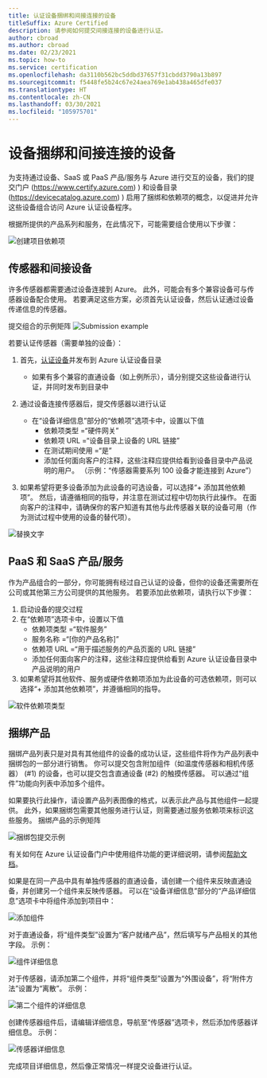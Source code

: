 ```yaml
---
title: 认证设备捆绑和间接连接的设备
titleSuffix: Azure Certified
description: 请参阅如何提交间接连接的设备进行认证。
author: cbroad
ms.author: cbroad
ms.date: 02/23/2021
ms.topic: how-to
ms.service: certification
ms.openlocfilehash: da3110b562bc5ddbd37657f31cbdd3790a13b897
ms.sourcegitcommit: f5448fe5b24c67e24aea769e1ab438a465dfe037
ms.translationtype: HT
ms.contentlocale: zh-CN
ms.lasthandoff: 03/30/2021
ms.locfileid: "105975701"
---
```

# <a name="device-bundles-and-indirectly-connected-devices"></a>设备捆绑和间接连接的设备

为支持通过设备、SaaS 或 PaaS 产品/服务与 Azure 进行交互的设备，我们的提交门户 (https://www.certify.azure.com) ) 和设备目录 (https://devicecatalog.azure.com) ) 启用了捆绑和依赖项的概念，以促进并允许这些设备组合访问 Azure 认证设备程序。

根据所提供的产品系列和服务，在此情况下，可能需要组合使用以下步骤：


![创建项目依赖项](./media/indirect-connected-device/picture-1.png )
## <a name="sensors-and-indirect-devices"></a>传感器和间接设备
许多传感器都需要通过设备连接到 Azure。 此外，可能会有多个兼容设备可与传感器设备配合使用。 若要满足这些方案，必须首先认证设备，然后认证通过设备传递信息的传感器。

提交组合的示例矩阵 ![Submission example](./media/indirect-connected-device/picture-2.png )

若要认证传感器（需要单独的设备）：
1.  首先，[认证设备](https://certify.azure.com)并发布到 Azure 认证设备目录
    - 如果有多个兼容的直通设备（如上例所示），请分别提交这些设备进行认证，并同时发布到目录中
2.  通过设备连接传感器后，提交传感器以进行认证
    * 在“设备详细信息”部分的“依赖项”选项卡中，设置以下值
        * 依赖项类型 =“硬件网关”
        * 依赖项 URL =“设备目录上设备的 URL 链接”
        * 在测试期间使用 =“是”
        * 添加任何面向客户的注释，这些注释应提供给看到设备目录中产品说明的用户。 （示例：“传感器需要系列 100 设备才能连接到 Azure”）

3.  如果希望将更多设备添加为此设备的可选设备，可以选择“+ 添加其他依赖项”。 然后，请遵循相同的指导，并注意在测试过程中切勿执行此操作。 在面向客户的注释中，请确保你的客户知道有其他与此传感器关联的设备可用（作为测试过程中使用的设备的替代项）。

![替换文字](./media/indirect-connected-device/picture-3.png "硬件依赖项类型")

## <a name="paas-and-saas-offerings"></a>PaaS 和 SaaS 产品/服务
作为产品组合的一部分，你可能拥有经过自己认证的设备，但你的设备还需要所在公司或其他第三方公司提供的其他服务。 若要添加此依赖项，请执行以下步骤：
1. 启动设备的提交过程
2. 在“依赖项”选项卡中，设置以下值
    - 依赖项类型 =“软件服务”
    - 服务名称 =“[你的产品名称]”
    - 依赖项 URL =“用于描述服务的产品页面的 URL 链接”
    - 添加任何面向客户的注释，这些注释应提供给看到 Azure 认证设备目录中产品说明的用户
3. 如果希望将其他软件、服务或硬件依赖项添加为此设备的可选依赖项，则可以选择“+ 添加其他依赖项”，并遵循相同的指导。

![软件依赖项类型](./media/indirect-connected-device/picture-4.png )

## <a name="bundled-products"></a>捆绑产品
捆绑产品列表只是对具有其他组件的设备的成功认证，这些组件将作为产品列表中捆绑包的一部分进行销售。 你可以提交包含附加组件（如温度传感器和相机传感器） (#1) 的设备，也可以提交包含直通设备 (#2) 的触摸传感器。 可以通过“组件”功能向列表中添加多个组件。

如果要执行此操作，请设置产品列表图像的格式，以表示此产品与其他组件一起提供。  此外，如果捆绑包需要其他服务进行认证，则需要通过服务依赖项来标识这些服务。
捆绑产品的示例矩阵

![捆绑包提交示例](./media/indirect-connected-device/picture-5.png )

有关如何在 Azure 认证设备门户中使用组件功能的更详细说明，请参阅[帮助文档](./how-to-using-the-components-feature.md)。 

如果是在同一产品中具有单独传感器的直通设备，请创建一个组件来反映直通设备，并创建另一个组件来反映传感器。 可以在“设备详细信息”部分的“产品详细信息”选项卡中将组件添加到项目中：

![添加组件](./media/indirect-connected-device/picture-6.png )

对于直通设备，将“组件类型”设置为“客户就绪产品”，然后填写与产品相关的其他字段。 示例：

![组件详细信息](./media/indirect-connected-device/picture-7.png )

对于传感器，请添加第二个组件，并将“组件类型”设置为“外围设备”，将“附件方法”设置为“离散”。 示例：

![第二个组件的详细信息](./media/indirect-connected-device/picture-8.png )

创建传感器组件后，请编辑详细信息，导航至“传感器”选项卡，然后添加传感器详细信息。 示例：

![传感器详细信息](./media/indirect-connected-device/picture-9.png )

完成项目详细信息，然后像正常情况一样提交设备进行认证。

